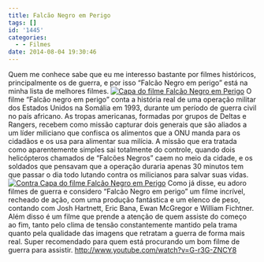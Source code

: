 ```yaml
---
title: Falcão Negro em Perigo
tags: []
id: '1445'
categories:
  - - Filmes
date: 2014-08-04 19:30:46
---
```


Quem me conhece sabe que eu me interesso bastante por filmes históricos, principalmente os de guerra, e por isso “Falcão Negro em perigo” está na minha lista de melhores filmes. [![Capa do filme Falcão Negro em Perigo](http://162.243.62.160/wp-content/uploads/2014/08/dsc03132.jpg)](http://162.243.62.160/wp-content/uploads/2014/08/dsc03132.jpg) O filme “Falcão negro em perigo” conta a história real de uma operação militar dos Estados Unidos na Somália em 1993, durante um período de guerra civil no país africano. As tropas americanas, formadas por grupos de Deltas e Rangers, recebem como missão capturar dois generais que são aliados a um líder miliciano que confisca os alimentos que a ONU manda para os cidadãos e os usa para alimentar sua milícia. A missão que era tratada como aparentemente simples sai totalmente do controle, quando dois helicópteros chamados de “Falcões Negros” caem no meio da cidade, e os soldados que pensavam que a operação duraria apenas 30 minutos tem que passar o dia todo lutando contra os milicianos para salvar suas vidas. [![Contra Capa do filme Falcão Negro em Perigo](http://162.243.62.160/wp-content/uploads/2014/08/dsc03133.jpg)](http://162.243.62.160/wp-content/uploads/2014/08/dsc03133.jpg) Como já disse, eu adoro filmes de guerra e considero “Falcão Negro em perigo” um filme incrível, recheado de ação, com uma produção fantástica e um elenco de peso, contando com Josh Hartnett, Eric Bana, Ewan McGregor e William Fichtner. Além disso é um filme que prende a atenção de quem assiste do começo ao fim, tanto pelo clima de tensão constantemente mantido pela trama quanto pela qualidade das imagens que retratam a guerra de forma mais real. Super recomendado para quem está procurando um bom filme de guerra para assistir. http://www.youtube.com/watch?v=G-r3G-ZNCY8